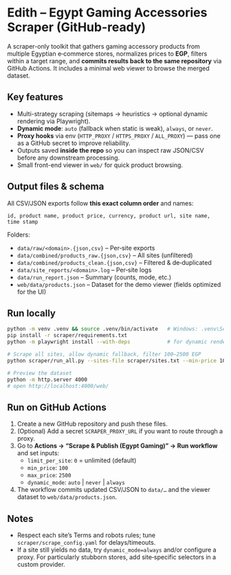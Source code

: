# Edith – Egypt Gaming Accessories Scraper (GitHub-ready)

A scraper-only toolkit that gathers gaming accessory products from multiple Egyptian e‑commerce stores, normalizes prices to **EGP**, filters within a target range, and **commits results back to the same repository** via GitHub Actions. It includes a minimal web viewer to browse the merged dataset.

## Key features
- Multi-strategy scraping (sitemaps → heuristics → optional dynamic rendering via Playwright).
- **Dynamic mode**: `auto` (fallback when static is weak), `always`, or `never`.
- **Proxy hooks** via env (`HTTP_PROXY` / `HTTPS_PROXY` / `ALL_PROXY`) — pass one as a GitHub secret to improve reliability.
- Outputs saved **inside the repo** so you can inspect raw JSON/CSV before any downstream processing.
- Small front-end viewer in `web/` for quick product browsing.

## Output files & schema
All CSV/JSON exports follow **this exact column order** and names:

`id, product name, product price, currency, product url, site name, time stamp`

Folders:
- `data/raw/<domain>.{json,csv}` – Per‑site exports
- `data/combined/products_raw.{json,csv}` – All sites (unfiltered)
- `data/combined/products_clean.{json,csv}` – Filtered & de‑duplicated
- `data/site_reports/<domain>.log` – Per‑site logs
- `data/run_report.json` – Summary (counts, mode, etc.)
- `web/data/products.json` – Dataset for the demo viewer (fields optimized for the UI)

## Run locally
```bash
python -m venv .venv && source .venv/bin/activate   # Windows: .venv\Scripts\activate
pip install -r scraper/requirements.txt
python -m playwright install --with-deps            # for dynamic rendering

# Scrape all sites, allow dynamic fallback, filter 100–2500 EGP
python scraper/run_all.py --sites-file scraper/sites.txt --min-price 100 --max-price 2500 --limit-per-site 0 --dynamic-mode auto

# Preview the dataset
python -m http.server 4000
# open http://localhost:4000/web/
```

## Run on GitHub Actions
1. Create a new GitHub repository and push these files.
2. (Optional) Add a secret `SCRAPER_PROXY_URL` if you want to route through a proxy.
3. Go to **Actions → “Scrape & Publish (Egypt Gaming)” → Run workflow** and set inputs:
   - `limit_per_site`: `0` = unlimited (default)
   - `min_price`: `100`
   - `max_price`: `2500`
   - `dynamic_mode`: `auto` | `never` | `always`
4. The workflow commits updated CSV/JSON to `data/…` and the viewer dataset to `web/data/products.json`.

## Notes
- Respect each site’s Terms and robots rules; tune `scraper/scrape_config.yaml` for delays/timeouts.
- If a site still yields no data, try `dynamic_mode=always` and/or configure a proxy. For particularly stubborn stores, add site‑specific selectors in a custom provider.
